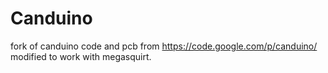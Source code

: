 Canduino
========

fork of canduino code and pcb from https://code.google.com/p/canduino/ modified to work with megasquirt.